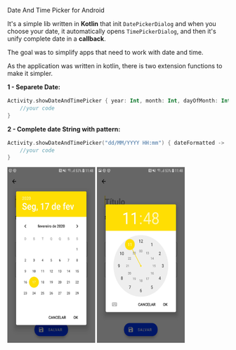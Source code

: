 Date And Time Picker for Android

It's a simple lib written in **Kotlin** that init `DatePickerDialog` and when you choose your date, it automatically opens `TimePickerDialog`, and then it's unify complete date in a **callback**.

The goal was to simplify apps that need to work with date and time. 

As the application was written in kotlin, there is two extension functions to make it simpler.

**1 - Separete Date:**

```kotlin
Activity.showDateAndTimePicker { year: Int, month: Int, dayOfMonth: Int, hourOfDay: Int, minute: Int ->  
	//your code
}
 ```

**2 - Complete date String with pattern:**
```kotlin
Activity.showDateAndTimePicker("dd/MM/YYYY HH:mm") { dateFormatted ->  
	//your code
}
```

<img src="images/date.jpg" width="200" height="400" />

<img src="images/time.jpg" width="200" height="400" />


